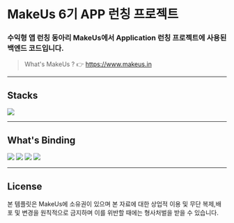 # MakeUs 6기 APP 런칭 프로젝트

### 수익형 앱 런칭 동아리 MakeUs에서 Application 런칭 프로젝트에 사용된 백엔드 코드입니다.
>What's MakeUs ?  👉  https://www.makeus.in
---
## Stacks

<img src="https://firebasestorage.googleapis.com/v0/b/mangoplate-a1a46.appspot.com/o/stacks.jpg?alt=media&token=42c13d82-bbac-47e2-9d42-558fc3f63dff">

---
## What's Binding

<img src="https://firebasestorage.googleapis.com/v0/b/mangoplate-a1a46.appspot.com/o/4%ED%8C%80_%EB%AD%90%EA%B0%80%EC%9E%88%EC%A1%B0_5%EC%B0%A8%EC%84%B8%EC%85%98_page-0001.jpg?alt=media&token=2b002fc4-5fd8-4cf7-bbbb-330385319da1" >

<img src="https://firebasestorage.googleapis.com/v0/b/mangoplate-a1a46.appspot.com/o/4%ED%8C%80_%EB%AD%90%EA%B0%80%EC%9E%88%EC%A1%B0_5%EC%B0%A8%EC%84%B8%EC%85%98_page-0002.jpg?alt=media&token=b054f8c7-fa26-4468-903b-5ca0ed17a775" >

<img src="https://firebasestorage.googleapis.com/v0/b/mangoplate-a1a46.appspot.com/o/4%ED%8C%80_%EB%AD%90%EA%B0%80%EC%9E%88%EC%A1%B0_5%EC%B0%A8%EC%84%B8%EC%85%98_page-0003.jpg?alt=media&token=8658c1ef-426c-4545-9bc0-437a761e5136" >

<img src="https://firebasestorage.googleapis.com/v0/b/mangoplate-a1a46.appspot.com/o/4%ED%8C%80_%EB%AD%90%EA%B0%80%EC%9E%88%EC%A1%B0_5%EC%B0%A8%EC%84%B8%EC%85%98_page-0004.jpg?alt=media&token=887b27ce-bd4e-43b6-82df-637f58567291" >

---

## License
본 템플릿은 MakeUs에 소유권이 있으며 본 자료에 대한 상업적 이용 및 무단 복제,배포 및 변경을 원칙적으로 금지하며 이를 위반할 때에는 형사처벌을 받을 수 있습니다.

